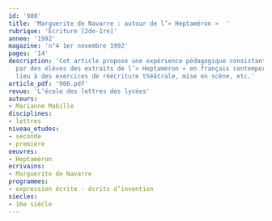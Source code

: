 ```yaml
---
id: '980'
title: 'Marguerite de Navarre : autour de l’« Heptaméron »  '
rubrique: 'Écriture [2de-1re]'
annee: '1992'
magazine: 'n°4 1er novembre 1992'
pages: '14'
description: 'Cet article propose une expérience pédagogique consistant à faire transcrire
  par des élèves des extraits de l’« Heptaméron » en français contemporain et donnant
  lieu à des exercices de réécriture théâtrale, mise en scène, etc.'
article_pdf: '980.pdf'
revue: 'L’école des lettres des lycées'
auteurs:
- Marianne Mabille
disciplines:
- lettres
niveau_etudes:
- seconde
- première
oeuvres:
- Heptaméron
ecrivains:
- Marguerite de Navarre
programmes:
- expression écrite - écrits d’invention
siecles:
- 16e siècle
---
```

